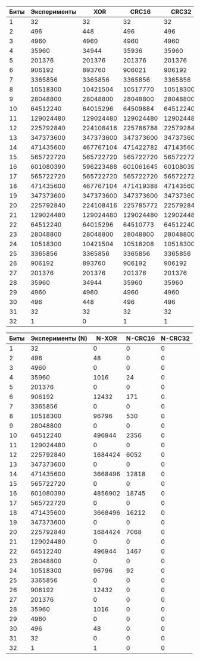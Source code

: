 | Биты | Эксперименты | XOR | CRC16 | CRC32 |
|----------|----------|----------|----------|----------|
| 1 | 32 | 32 | 32 | 32 |
| 2 | 496 | 448 | 496 | 496 |
| 3 | 4960 | 4960 | 4960 | 4960 |
| 4 | 35960 | 34944 | 35936 | 35960 |
| 5 | 201376 | 201376 | 201376 | 201376 |
| 6 | 906192 | 893760 | 906021 | 906192 |
| 7 | 3365856 | 3365856 | 3365856 | 3365856 |
| 8 | 10518300 | 10421504 | 10517770 | 10518300 |
| 9 | 28048800 | 28048800 | 28048800 | 28048800 |
| 10 | 64512240 | 64015296 | 64509884 | 64512240 |
| 11 | 129024480 | 129024480 | 129024480 | 129024480 |
| 12 | 225792840 | 224108416 | 225786788 | 225792840 |
| 13 | 347373600 | 347373600 | 347373600 | 347373600 |
| 14 | 471435600 | 467767104 | 471422782 | 471435600 |
| 15 | 565722720 | 565722720 | 565722720 | 565722720 |
| 16 | 601080390 | 596223488 | 601061645 | 601080390 |
| 17 | 565722720 | 565722720 | 565722720 | 565722720 |
| 18 | 471435600 | 467767104 | 471419388 | 471435600 |
| 19 | 347373600 | 347373600 | 347373600 | 347373600 |
| 20 | 225792840 | 224108416 | 225785772 | 225792840 |
| 21 | 129024480 | 129024480 | 129024480 | 129024480 |
| 22 | 64512240 | 64015296 | 64510773 | 64512240 | 
| 23 | 28048800 | 28048800 | 28048800 | 28048800 |
| 24 | 10518300 | 10421504 | 10518208 | 10518300 |
| 25 | 3365856 | 3365856 | 3365856 | 3365856 |
| 26 | 906192 | 893760 | 906192 | 906192 |
| 27 | 201376 | 201376 | 201376 | 201376 |
| 28 | 35960 | 34944 | 35960 | 35960 |
| 29 | 4960 | 4960 | 4960 | 4960 |
| 30 | 496 | 448 | 496 | 496 |
| 31 | 32 | 32 | 32 | 32 |
| 32 | 1 | 0 | 1 | 1 |

| Биты | Эксперименты (N) | N-XOR | N-CRC16 | N-CRC32 |
|----------|----------|----------|----------|----------|
| 1 | 32 | 0 | 0 | 0 |
| 2 | 496 | 48 | 0 | 0 |
| 3 | 4960 | 0 | 0 | 0 |
| 4 | 35960 | 1016 | 24 | 0 |
| 5 | 201376 | 0 | 0 | 0 |
| 6 | 906192 | 12432 | 171 | 0 |
| 7 | 3365856 | 0 | 0 | 0 |
| 8 | 10518300 | 96796 | 530 | 0 |
| 9 | 28048800 | 0 | 0 | 0 |
| 10 | 64512240 | 496944 | 2356 | 0 |
| 11 | 129024480 | 0 | 0 | 0 |
| 12 | 225792840 | 1684424 | 6052 | 0 |
| 13 | 347373600 | 0 | 0 | 0 |
| 14 | 471435600 | 3668496 | 12818 | 0 |
| 15 | 565722720 | 0 | 0 | 0 |
| 16 | 601080390 | 4856902 | 18745 | 0 |
| 17 | 565722720 | 0 | 0 | 0 |
| 18 | 471435600 | 3668496 | 16212 | 0 |
| 19 | 347373600 | 0 | 0 | 0 |
| 20 | 225792840 | 1684424 | 7068 | 0 |
| 21 | 129024480 | 0 | 0 | 0 |
| 22 | 64512240 | 496944 | 1467 | 0 |
| 23 | 28048800 | 0 | 0 | 0 |
| 24 | 10518300 | 96796 | 92 | 0 |
| 25 | 3365856 | 0 | 0 | 0 |
| 26 | 906192 | 12432 | 0 | 0 |
| 27 | 201376 | 0 | 0 | 0 |
| 28 | 35960 | 1016 | 0 | 0 |
| 29 | 4960 | 0 | 0 | 0 |
| 30 | 496 | 48 | 0 | 0 |
| 31 | 32 | 0 | 0 | 0 |
| 32 | 1 | 1 | 0 | 0 |
